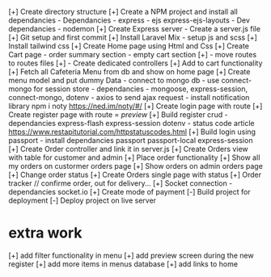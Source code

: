 [+] Create directory structure
[+] Create a NPM project and install all dependancies - Dependancies - express - ejs express-ejs-layouts - Dev dependancies - nodemon
[+] Create Express server - Create a server.js file
[+] Git setup and first commit
[+] Install Laravel Mix - setup js and scss
[+] Install tailwind css
[+] Create Home page using Html and Css
[+] Create Cart page - order summary section - empty cart section
[+] - move routes to routes files
[+] - Create dedicated controllers
[+] Add to cart functionality
[+] Fetch all Cafeteria Menu from db and show on home page
[+] Create menu model and put dummy Data - connect to mongo db - use connect-mongo for session store - dependancies - mongoose, express-session, connect-mongo, dotenv - axios to send ajax request - install notification library npm i noty https://ned.im/noty/#/
[+] Create login page with route
[+] Create register page with route = _preview_
[+] Build register crud - dependancies express-flash express-session dotenv - status code article https://www.restapitutorial.com/httpstatuscodes.html
[+] Build login using passport - install dependancies passport passport-local express-session
[+] Create Order controller and link it in server.js
[+] Create Orders view with table for customer and admin
[+] Place order functionality
[+] Show all my orders on custormer orders page
[+] Show orders on admin orders page
[+] Change order status
[+] Create Orders single page with status
[+] Order tracker // confirme order, out for delivery...
[+] Socket connection - dependancies socket.io
[+] Create mode of payment
[-] Build project for deployment
[-] Deploy project on live server

<h1>extra work </h1>

[+] add filter functionality in menu
[+] add preview screen during the new register
[+] add more items in menus database
[+] add links to home
